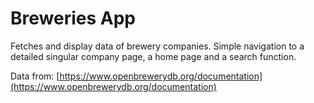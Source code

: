 # Breweries App

Fetches and display data of brewery companies. Simple navigation to a detailed singular company page, a home page and a search function.

Data from: [https://www.openbrewerydb.org/documentation](https://www.openbrewerydb.org/documentation) 

